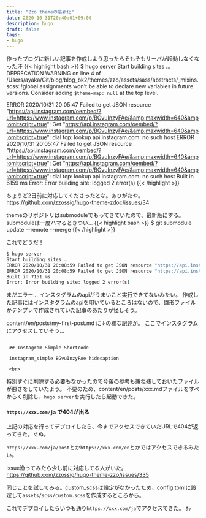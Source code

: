 ```yaml
---
title: "Zzo themeの最新化"
date: 2020-10-31T20:40:01+09:00
description: hugo
draft: false
tags:
- hugo
---
```


作ったブログに新しい記事を作成しよう思ったらそもそもサーバが起動しなくなった汗
{{< highlight bash >}}
$ hugo server
Start building sites …
DEPRECATION WARNING on line 4 of /Users/ayaka/Git/blog/blog_bk2/themes/zzo/assets/sass/abstracts/_mixins.scss:
!global assignments won't be able to declare new variables in future versions.
Consider adding `$theme-map: null` at the top level.

ERROR 2020/10/31 20:05:47 Failed to get JSON resource "https://api.instagram.com/oembed/?url=https://www.instagram.com/p/BGvuInzyFAe/&amp;maxwidth=640&amp;omitscript=true": Get "https://api.instagram.com/oembed/?url=https://www.instagram.com/p/BGvuInzyFAe/&amp;maxwidth=640&amp;omitscript=true": dial tcp: lookup api.instagram.com: no such host
ERROR 2020/10/31 20:05:47 Failed to get JSON resource "https://api.instagram.com/oembed/?url=https://www.instagram.com/p/BGvuInzyFAe/&amp;maxwidth=640&amp;omitscript=true": Get "https://api.instagram.com/oembed/?url=https://www.instagram.com/p/BGvuInzyFAe/&amp;maxwidth=640&amp;omitscript=true": dial tcp: lookup api.instagram.com: no such host
Built in 6159 ms
Error: Error building site: logged 2 error(s)
{{< /highlight >}}

ちょうど2日前に対応してくださったとな。ありがたや。
https://github.com/zzossig/hugo-theme-zdoc/issues/34

themeのリポジトリはsubmoduleでもってきていたので、最新版にする。submoduleは一度ハマるときつい...
{{< highlight bash >}}
$ git submodule update --remote --merge
{{< /highlight >}}

これでどうだ！
````bash
$ hugo server
Start building sites …
ERROR 2020/10/31 20:08:59 Failed to get JSON resource "https://api.instagram.com/oembed/?url=https://www.instagram.com/p/BGvuInzyFAe/&amp;maxwidth=640&amp;omitscript=true": Failed to retrieve remote file: Bad Request
ERROR 2020/10/31 20:08:59 Failed to get JSON resource "https://api.instagram.com/oembed/?url=https://www.instagram.com/p/BGvuInzyFAe/&amp;maxwidth=640&amp;omitscript=true": Failed to retrieve remote file: Bad Request
Built in 7151 ms
Error: Error building site: logged 2 error(s)
````

まだエラー...
インスタグラムのapiがうまいこと実行できてないみたい。
作成した記事にはインスタグラムのapiを叩いているところはないので、雛形ファイルかテンプレで作成されていた記事のあたりが怪しそう。

content/en/posts/my-first-post.md に↓の様な記述が。
ここでインスタグラムにアクセスしていそう...
````

 ## Instagram Simple Shortcode

 instagram_simple BGvuInzyFAe hidecaption

 <br>

````

特別すぐに削除する必要もなかったので今後の参考も兼ね残しておいたファイルが悪さをしていたよう。
不要のため、content/en/posts/xxx.mdファイルをすべからく削除し、`hugo server`を実行したら起動できた。

#### `https://xxx.com/ja` で404が出る

上記の対応を行ってデプロイしたら、今までアクセスできていたURLで404が返ってきた。ぐぬ。

`https://xxx.com/ja/post`とか`https://xxx.com/en`とかではアクセスできるみたい。

issue漁ってみたら少し前に対応してる人がいた。
https://github.com/zzossig/hugo-theme-zzo/issues/335

同じことを試してみる。custom_scssは設定がなかったため、config.tomlに設定して`assets/scss/custom.scss`を作成するところから。

これでデプロイしたらいつも通り`https://xxx.com/ja`でアクセスできた。
ﾎｯ
